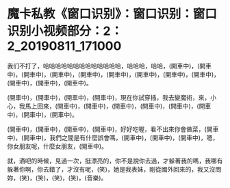 # 魔卡私教《窗口识别》：窗口识别：窗口识别小视频部分：2：2_20190811_171000

我们不打了，哈哈哈哈哈哈哈哈哈哈哈哈哈，哈哈哈，哈哈，(開車中)，(開車中)，(開車中)，(開車中)，(開車中)，(開車中)，(開車中)，(開車中)，(開車中)，(開車中)，(開車中)，(開車中)。

(開車中)，(開車中)，(開車中)，(開車中)，現在你試穿插，我去變魔術，來，小心，我馬上回來，(開車中)，(開車中)，(開車中)，(開車中)，(開車中)，(開車中)，(開車中)，(開車中)。

(開車中)，(開車中)，(開車中)，(開車中)，好好吃喔，看不出來你會做菜，(開車中)，(開車中)，我們之間是有什麼誤會嗎，(開車中)，(開車中)，(開車中)，嗯，你女朋友呢，什麼女朋友，(開車中)。

就，酒吧的時候，見過一次，挺漂亮的，你不是說你去過，才躲著我的嗎，我哪有躲著你啊，你去錯了，才沒有呢，(笑)，她是我表妹，剛從國外回來的，我又沒問妳，(笑)，(笑)，(笑)，(笑)，(音樂)。

